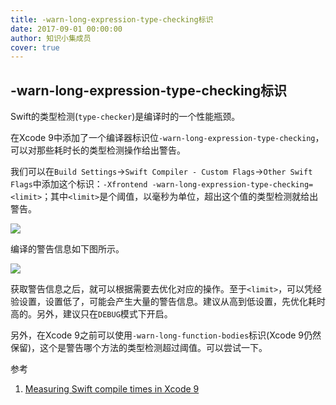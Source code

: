 ```yaml
---
title: -warn-long-expression-type-checking标识
date: 2017-09-01 00:00:00
author: 知识小集成员
cover: true
---
```


-warn-long-expression-type-checking标识
----------

Swift的类型检测(`type-checker`)是编译时的一个性能瓶颈。

在Xcode 9中添加了一个编译器标识位`-warn-long-expression-type-checking`，可以对那些耗时长的类型检测操作给出警告。

我们可以在`Build Settings`->`Swift Compiler - Custom Flags`->`Other Swift Flags`中添加这个标识：`-Xfrontend -warn-long-expression-type-checking=<limit>`；其中`<limit>`是个阈值，以毫秒为单位，超出这个值的类型检测就给出警告。

![](https://github.com/southpeak/iOS-tech-set/blob/master/images/2017/09/27-1-1.png?raw=true)

编译的警告信息如下图所示。

![](https://github.com/southpeak/iOS-tech-set/blob/master/images/2017/09/27-1-2.png?raw=true)

获取警告信息之后，就可以根据需要去优化对应的操作。至于`<limit>`，可以凭经验设置，设置低了，可能会产生大量的警告信息。建议从高到低设置，先优化耗时高的。另外，建议只在`DEBUG`模式下开启。

另外，在Xcode 9之前可以使用`-warn-long-function-bodies`标识(Xcode 9仍然保留)，这个是警告哪个方法的类型检测超过阈值。可以尝试一下。

参考

1. [Measuring Swift compile times in Xcode 9](https://www.jessesquires.com/blog/measuring-compile-times-xcode9/)